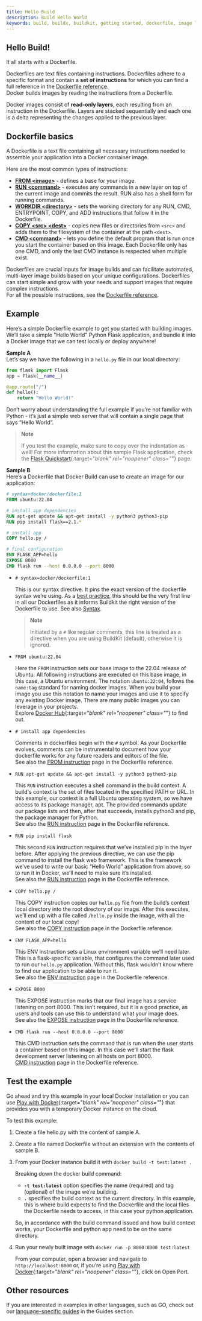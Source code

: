 ```yaml
---
title: Hello Build
description: Build Hello World
keywords: build, buildx, buildkit, getting started, dockerfile, image layers, build instructions, build context
---
```


## Hello Build!

It all starts with a Dockerfile.

Dockerfiles are text files containing instructions. Dockerfiles adhere to a specific format and contain a **set of instructions** for which you can find a full reference in the [Dockerfile reference](../../engine/reference/builder).  
Docker builds images by reading the instructions from a Dockerfile.

Docker images consist of **read-only layers**, each resulting from an instruction in the Dockerfile. Layers are stacked sequentially and each one is a delta representing the changes applied to the previous layer.

## Dockerfile basics

A Dockerfile is a text file containing all necessary instructions needed to assemble your application into a Docker container image.

Here are the most common types of instructions:

* [**FROM \<image\>**](../../engine/reference/builder/#from) - defines a base for your image.
* [**RUN \<command\>**](../../engine/reference/builder/#run) - executes any commands in a new layer on top of the current image and commits the result.
  RUN also has a shell form for running commands.
* [**WORKDIR \<directory\>**](../../engine/reference/builder/#workdir) - sets the working directory for any RUN, CMD, ENTRYPOINT, COPY, and ADD instructions that follow it in the Dockerfile.
* [**COPY \<src\> \<dest\>**](../../engine/reference/builder/#copy) - copies new files or directories from `<src>` and adds them to the filesystem of the container at the path `<dest>`.
* [**CMD \<command\>**](../../engine/reference/builder/#cmd) - lets you define the default program that is run once you start the container based on this image.
Each Dockerfile only has one CMD, and only the last CMD instance is respected when multiple exist.

Dockerfiles are crucial inputs for image builds and can facilitate automated, multi-layer image builds based on your unique configurations. Dockerfiles can start simple and grow with your needs and support images that require complex instructions.  
For all the possible instructions, see the [Dockerfile reference](../../engine/reference/builder/).

## Example
Here’s a simple Dockerfile example to get you started with building images. We’ll take a simple "Hello World" Python Flask application, and bundle it into a Docker image that we can test locally or deploy anywhere!

**Sample A**  
Let’s say we have the following in a `hello.py` file in our local directory:

```python
from flask import Flask
app = Flask(__name__)

@app.route("/")
def hello():
    return "Hello World!"
```

Don’t worry about understanding the full example if you’re not familiar with Python - it’s just a simple web server that will contain a single page that says “Hello World”.

> **Note**
>
> If you test the example, make sure to copy over the indentation as well! For more information about this sample Flask application, check the [Flask Quickstart](https://flask.palletsprojects.com/en/2.1.x/quickstart/){:target="_blank" rel="noopener" class="_"} page.


**Sample B**  
Here’s a Dockerfile that Docker Build can use to create an image for our application:

```dockerfile
# syntax=docker/dockerfile:1
FROM ubuntu:22.04

# install app dependencies
RUN apt-get update && apt-get install -y python3 python3-pip
RUN pip install flask==2.1.*

# install app
COPY hello.py /

# final configuration
ENV FLASK_APP=hello
EXPOSE 8000
CMD flask run --host 0.0.0.0 --port 8000
```

* `# syntax=docker/dockerfile:1`

    This is our syntax directive. It pins the exact version of the dockerfile syntax we’re using. As a [best practice](../../develop/dev-best-practices/), this should be the very first line in all our Dockerfiles as it informs Buildkit the right version of the Dockerfile to use.
      See also [Syntax](../../engine/reference/builder/#syntax).

    > **Note**
    >
    > Initiated by a `#` like regular comments, this line is treated as a directive when you are using BuildKit (default), otherwise it is ignored.


* `FROM ubuntu:22.04`

    Here the `FROM` instruction sets our base image to the 22.04 release of Ubuntu. All following instructions are executed on this base image, in this case, a Ubuntu environment.
    The notation `ubuntu:22:04`, follows the `name:tag` standard for naming docker images.
    When you build your image you use this notation to name your images and use it to specify any existing Docker image.
    There are many public images you can leverage in your projects.  
    Explore [Docker Hub](https://hub.docker.com/search?image_filter=official&q=&type=image){:target="_blank" rel="noopener" class="_"} to find out.

* `# install app dependencies`

    Comments in dockerfiles begin with the `#` symbol.
    As your Dockerfile evolves, comments can be instrumental to document how your dockerfile works for any future readers and editors of the file.  
    See also the [FROM instruction](../../engine/reference/builder/#from) page in the Dockerfile reference.

* `RUN apt-get update && apt-get install -y python3 python3-pip`

    This `RUN` instruction executes a shell command in the build context. A build's context is the set of files located in the specified PATH or URL. In this example, our context is a full Ubuntu operating system, so we have access to its package manager, apt. The provided commands update our package lists and then, after that succeeds, installs python3 and pip, the package manager for Python.  
    See also the [RUN instruction](../../engine/reference/builder/#run) page in the Dockerfile reference.

* `RUN pip install flask`

    This second `RUN` instruction requires that we’ve installed pip in the layer before. After applying the previous directive, we can use the pip command to install the flask web framework. This is the framework we’ve used to write our basic “Hello World” application from above, so to run it in Docker, we’ll need to make sure it’s installed.  
    See also the [RUN instruction](../../engine/reference/builder/#run) page in the Dockerfile reference.

* `COPY hello.py /`

    This COPY instruction copies our `hello.py` file from the build’s context local directory into the root directory of our image. After this executes, we’ll end up with a file called `/hello.py` inside the image, with all the content of our local copy!  
    See also the [COPY instruction](../../engine/reference/builder/#copy) page in the Dockerfile reference.

* `ENV FLASK_APP=hello`

    This ENV instruction sets a Linux environment variable we’ll need later. This is a flask-specific variable, that configures the command later used to run our `hello.py` application. Without this, flask wouldn’t know where to find our application to be able to run it.  
    See also the [ENV instruction](../../engine/reference/builder/#env) page in the Dockerfile reference.

* `EXPOSE 8000`

    This EXPOSE instruction marks that our final image has a service listening on port 8000. This isn’t required, but it is a good practice, as users and tools can use this to understand what your image does.  
    See also the [EXPOSE instruction](../../engine/reference/builder/#expose) page in the Dockerfile reference.

* `CMD flask run --host 0.0.0.0 --port 8000`

    This CMD instruction sets the command that is run when the user starts a container based on this image. In this case we’ll start the flask development server listening on all hosts on port 8000.  
    [CMD instruction](../../engine/reference/builder/#cmd) page in the Dockerfile reference.

## Test the example

Go ahead and try this example in your local Docker installation or you can use [Play with Docker](https://labs.play-with-docker.com){:target="_blank" rel="noopener" class="_"} that provides you with a temporary Docker instance on the cloud.

To test this example:

1. Create a file hello.py with the content of sample A.

2. Create a file named Dockerfile without an extension with the contents of sample B.

3. From your Docker instance build it with `docker build -t test:latest .`

    Breaking down the docker build command:  
    * **`-t test:latest`** option specifies the name (required) and tag (optional) of the image we’re building.
    * **`.`** specifies the build context as the current directory. In this example, this is where build expects to find the Dockerfile and the local files the Dockerfile needs to access, in this case your python application.

    So, in accordance with the build command issued and how build context works, your Dockerfile and python app need to be on the same directory.

4. Run your newly built image with `docker run -p 8000:8000 test:latest`

    From your computer, open a browser and navigate to `http://localhost:8000` or, if you’re using [Play with Docker](https://labs.play-with-docker.com){:target="_blank" rel="noopener" class="_"}, click on Open Port.

## Other resources

If you are interested in examples in other languages, such as GO, check out our [language-specific guides](../../language) in the Guides section.

